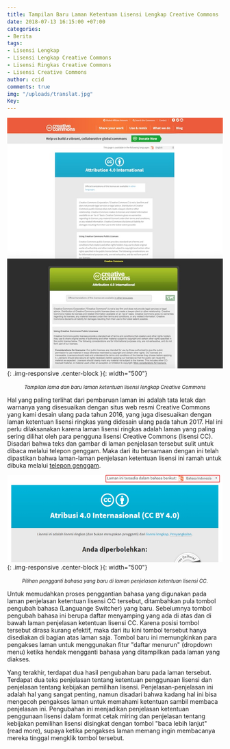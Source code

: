 ```yaml
---
title: Tampilan Baru Laman Ketentuan Lisensi Lengkap Creative Commons
date: 2018-07-13 16:15:00 +07:00
categories:
- Berita
tags:
- Lisensi Lengkap
- Lisensi Lengkap Creative Commons
- Lisensi Ringkas Creative Commons
- Lisensi Creative Commons
author: ccid
comments: true
img: "/uploads/translat.jpg"
Key: 
---
```


![New-Old Legal Code.jpg](/uploads/New-Old%20Legal%20Code.jpg){: .img-responsive .center-block }{: width="500"}<center><small><i>Tampilan lama dan baru laman ketentuan lisensi lengkap Creative Commons</i></small></center>

Hal yang paling terlihat dari pembaruan laman ini adalah tata letak dan warnanya yang disesuaikan dengan situs web resmi Creative Commons yang kami desain ulang pada tahun 2016, yang juga disesuaikan dengan laman ketentuan lisensi ringkas yang didesain ulang pada tahun 2017. Hal ini perlu dilaksanakan karena laman lisensi ringkas adalah laman yang paling sering dilihat oleh para pengguna lisensi Creative Commons (lisensi CC). Disadari bahwa teks dan gambar di laman penjelasan tersebut sulit untuk dibaca melalui telepon genggam. Maka dari itu bersamaan dengan ini telah dipastikan bahwa laman-laman penjelasan ketentuan lisensi ini ramah untuk dibuka melalui [telepon genggam](https://creativecommons.org/2015/06/11/next-steps-on-the-list/). 

![translat.jpg](/uploads/translat.jpg){: .img-responsive .center-block }{: width="500"}<center><small><i>Pilihan pengganti bahasa yang baru di laman penjelasan ketentuan lisensi CC.</i></small></center>

Untuk memudahkan proses penggantian bahasa yang digunakan pada laman penjelasan ketentuan lisensi CC tersebut, ditambahkan pula tombol pengubah bahasa (Languange Switcher) yang baru. Sebelumnya tombol pengubah bahasa ini berupa daftar menyamping yang ada di atas dan di bawah laman penjelasan ketentuan lisensi CC. Karena posisi tombol tersebut dirasa kurang efektif, maka dari itu kini tombol tersebut hanya disediakan di bagian atas laman saja. Tombol baru ini memungkinkan para pengakses laman untuk menggunakan fitur "daftar menurun" (dropdown menu) ketika hendak mengganti bahasa yang ditampilkan pada laman yang diakses. 

Yang terakhir, terdapat dua hasil pengubahan baru pada laman tersebut. Terdapat dua teks penjelasan tentang ketentuan penggunaan lisensi dan penjelasan tentang kebijakan pemilihan lisensi. Penjelasan-penjelasan ini adalah hal yang sangat penting, namun disadari bahwa kadang hal ini bisa mengecoh pengakses laman untuk memahami ketentuan sambil membaca penjelasan ini. Pengubahan ini menjadikan penjelasan ketentuan penggunaan lisensi dalam format cetak miring dan penjelasan tentang kebijakan pemilihan lisensi disingkat dengan tombol "baca lebih lanjut" (read more), supaya ketika pengakses laman memang ingin membacanya mereka tinggal mengklik tombol tersebut.